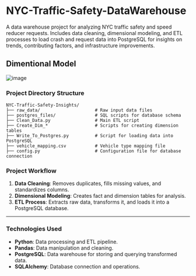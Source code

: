# NYC-Traffic-Safety-DataWarehouse

A data warehouse project for analyzing NYC traffic safety and speed reducer requests. Includes data cleaning, dimensional modeling, and ETL processes to load crash and request data into PostgreSQL for insights on trends, contributing factors, and infrastructure improvements.

## Dimentional Model 

![image](https://github.com/user-attachments/assets/8283e3a1-c985-4266-9603-76a314d75497)


### Project Directory Structure

```
NYC-Traffic-Safety-Insights/
├── raw_data/                     # Raw input data files
├── postgres_files/               # SQL scripts for database schema
├── Clean_Data.py                 # Main ETL script
├── Create_Dim_*                  # Scripts for creating dimension tables
├── Write_To_Postgres.py          # Script for loading data into PostgreSQL
├── vehicle_mapping.csv           # Vehicle type mapping file
├── config.py                     # Configuration file for database connection
```

### **Project Workflow**
1. **Data Cleaning**: Removes duplicates, fills missing values, and standardizes columns.
2. **Dimensional Modeling**: Creates fact and dimension tables for analysis.
3. **ETL Process**: Extracts raw data, transforms it, and loads it into a PostgreSQL database.

---

### **Technologies Used**
- **Python**: Data processing and ETL pipeline.
- **Pandas**: Data manipulation and cleaning.
- **PostgreSQL**: Data warehouse for storing and querying transformed data.
- **SQLAlchemy**: Database connection and operations.



